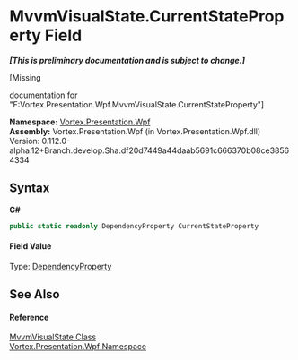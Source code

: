 # MvvmVisualState.CurrentStateProperty Field
 _**\[This is preliminary documentation and is subject to change.\]**_

\[Missing <summary> documentation for "F:Vortex.Presentation.Wpf.MvvmVisualState.CurrentStateProperty"\]

**Namespace:**&nbsp;<a href="N_Vortex_Presentation_Wpf.md">Vortex.Presentation.Wpf</a><br />**Assembly:**&nbsp;Vortex.Presentation.Wpf (in Vortex.Presentation.Wpf.dll) Version: 0.112.0-alpha.12+Branch.develop.Sha.df20d7449a44daab5691c666370b08ce38564334

## Syntax

**C#**<br />
``` C#
public static readonly DependencyProperty CurrentStateProperty
```


#### Field Value
Type: <a href="https://docs.microsoft.com/dotnet/api/system.windows.dependencyproperty" target="_blank">DependencyProperty</a>

## See Also


#### Reference
<a href="T_Vortex_Presentation_Wpf_MvvmVisualState.md">MvvmVisualState Class</a><br /><a href="N_Vortex_Presentation_Wpf.md">Vortex.Presentation.Wpf Namespace</a><br />